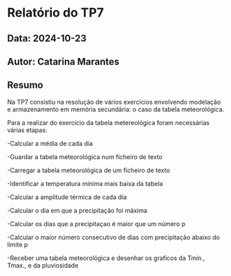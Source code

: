 # Relatório do TP7
## Data: 2024-10-23
## Autor: Catarina Marantes

## Resumo

Na TP7 consistiu na resolução de vários exercícios envolvendo modelação e armazenamento em memória secundária: o caso da tabela meteorológica.


Para a realizar do exercício da tabela metereológica foram necessárias várias etapas:

-Calcular a média de cada dia

-Guardar a tabela meteorológica num ficheiro de texto

-Carregar a tabela meteorológica de um ficheiro de texto

-Identificar a temperatura mínima mais baixa da tabela

-Calcular a amplitude térmica de cada dia

-Calcular o dia em que a precipitação foi máxima

-Calcular os dias que a precipitaçao é maior que um número p

-Calcular o maior número consecutivo de dias com precipitação abaixo do limite p

-Receber uma tabela meteorológica e desenhar os graficos da Tmín., Tmax., e da pluviosidade

